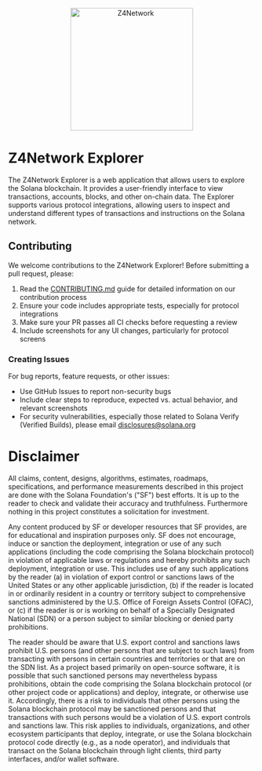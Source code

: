 <p align="center">
    <img alt="Z4Network" src="https://z4scan.com/_next/static/media/dark-explorer-logo.13d12001.svg" width="250" />
</p>

# Z4Network Explorer

The Z4Network Explorer is a web application that allows users to explore the Solana blockchain. It provides a user-friendly interface to view transactions, accounts, blocks, and other on-chain data. The Explorer supports various protocol integrations, allowing users to inspect and understand different types of transactions and instructions on the Solana network.

## Contributing

We welcome contributions to the Z4Network Explorer! Before submitting a pull request, please:

1. Read the [CONTRIBUTING.md](CONTRIBUTING.md) guide for detailed information on our contribution process
2. Ensure your code includes appropriate tests, especially for protocol integrations
3. Make sure your PR passes all CI checks before requesting a review
4. Include screenshots for any UI changes, particularly for protocol screens

### Creating Issues

For bug reports, feature requests, or other issues:

-   Use GitHub Issues to report non-security bugs
-   Include clear steps to reproduce, expected vs. actual behavior, and relevant screenshots
-   For security vulnerabilities, especially those related to Solana Verify (Verified Builds), please email disclosures@solana.org

# Disclaimer

All claims, content, designs, algorithms, estimates, roadmaps,
specifications, and performance measurements described in this project
are done with the Solana Foundation's ("SF") best efforts. It is up to
the reader to check and validate their accuracy and truthfulness.
Furthermore nothing in this project constitutes a solicitation for
investment.

Any content produced by SF or developer resources that SF provides, are
for educational and inspiration purposes only. SF does not encourage,
induce or sanction the deployment, integration or use of any such
applications (including the code comprising the Solana blockchain
protocol) in violation of applicable laws or regulations and hereby
prohibits any such deployment, integration or use. This includes use of
any such applications by the reader (a) in violation of export control
or sanctions laws of the United States or any other applicable
jurisdiction, (b) if the reader is located in or ordinarily resident in
a country or territory subject to comprehensive sanctions administered
by the U.S. Office of Foreign Assets Control (OFAC), or (c) if the
reader is or is working on behalf of a Specially Designated National
(SDN) or a person subject to similar blocking or denied party
prohibitions.

The reader should be aware that U.S. export control and sanctions laws
prohibit U.S. persons (and other persons that are subject to such laws)
from transacting with persons in certain countries and territories or
that are on the SDN list. As a project based primarily on open-source
software, it is possible that such sanctioned persons may nevertheless
bypass prohibitions, obtain the code comprising the Solana blockchain
protocol (or other project code or applications) and deploy, integrate,
or otherwise use it. Accordingly, there is a risk to individuals that
other persons using the Solana blockchain protocol may be sanctioned
persons and that transactions with such persons would be a violation of
U.S. export controls and sanctions law. This risk applies to
individuals, organizations, and other ecosystem participants that
deploy, integrate, or use the Solana blockchain protocol code directly
(e.g., as a node operator), and individuals that transact on the Solana
blockchain through light clients, third party interfaces, and/or wallet
software.
